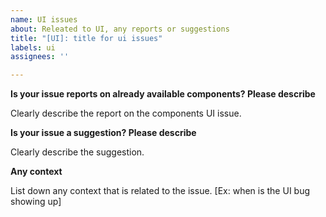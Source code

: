 ```yaml
---
name: UI issues
about: Releated to UI, any reports or suggestions
title: "[UI]: title for ui issues"
labels: ui
assignees: ''

---
```


**Is your issue reports on already available components? Please describe**

Clearly describe the report on the components UI issue.

**Is your issue a suggestion? Please describe**

Clearly describe the suggestion.

**Any context**

List down any context that is related to the issue.
[Ex: when is the UI bug showing up]

